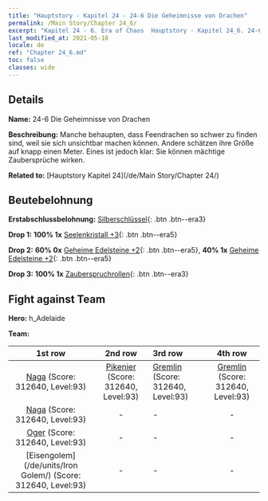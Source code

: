 ```yaml
---
title: "Hauptstory - Kapitel 24 - 24-6 Die Geheimnisse von Drachen"
permalink: /Main Story/Chapter 24_6/
excerpt: "Kapitel 24 - 6. Era of Chaos  Hauptstory - Kapitel 24_6. 24-6 Die Geheimnisse von Drachen"
last_modified_at: 2021-05-18
locale: de
ref: "Chapter 24_6.md"
toc: false
classes: wide
---
```


## Details

 **Name:** 24-6 Die Geheimnisse von Drachen

 **Beschreibung:** Manche behaupten, dass Feendrachen so schwer zu finden sind, weil sie sich unsichtbar machen können. Andere schätzen ihre Größe auf knapp einen Meter. Eines ist jedoch klar: Sie können mächtige Zaubersprüche wirken.

 **Related to:** [Hauptstory Kapitel 24](/de/Main Story/Chapter 24/)

## Beutebelohnung

 **Erstabschlussbelohnung:** [Silberschlüssel](/ItemsDE/con_693/){: .btn .btn--era3}

 **Drop 1:** **100% 1x** [Seelenkristall +3](/ItemsDE/mat_87/){: .btn .btn--era5}

 **Drop 2:** **60% 0x** [Geheime Edelsteine +2](/ItemsDE/mat_79/){: .btn .btn--era5}, **40% 1x** [Geheime Edelsteine +2](/ItemsDE/mat_79/){: .btn .btn--era5}

 **Drop 3:** **100% 1x** [Zauberspruchrollen](/ItemsDE/con_694/){: .btn .btn--era3}


## Fight against Team
 **Hero:** h_Adelaide

 **Team:**


  | 1st row | 2nd row | 3rd row | 4th row |
  |:----:|:----:|:----|:----:|
  | [Naga](/de/units/Naga/) (Score: 312640, Level:93)  | [Pikenier](/de/units/Pikeman/) (Score: 312640, Level:93)  | [Gremlin](/de/units/Gremlin/) (Score: 312640, Level:93)  | [Gremlin](/de/units/Gremlin/) (Score: 312640, Level:93)  |
  | [Naga](/de/units/Naga/) (Score: 312640, Level:93)  | - | - | - |
  | [Oger](/de/units/Ogre/) (Score: 312640, Level:93)  | - | - | - |
  | [Eisengolem](/de/units/Iron Golem/) (Score: 312640, Level:93)  | - | - | - |


